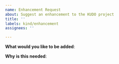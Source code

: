 ```yaml
---
name: Enhancement Request
about: Suggest an enhancement to the KUDO project
title: ''
labels: kind/enhancement
assignees: ''

---
```


<!-- Please only use this template for submitting enhancement requests.
Implementing your enhancement will follow the KEP process: https://github.com/kudobuilder/kudo/blob/main/keps/0001-kep-process.md
-->

**What would you like to be added**:

**Why is this needed**:
